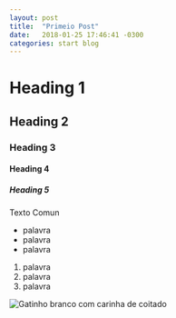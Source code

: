 ```yaml
---
layout: post
title:  "Primeio Post"
date:   2018-01-25 17:46:41 -0300
categories: start blog
---
```


# Heading 1

## Heading 2

### Heading 3

#### Heading 4

##### Heading 5

Texto Comun

- palavra
- palavra
- palavra

1. palavra
1. palavra
1. palavra

![Gatinho branco com carinha de coitado](https://i.ytimg.com/vi/mW3S0u8bj58/maxresdefault.jpg)